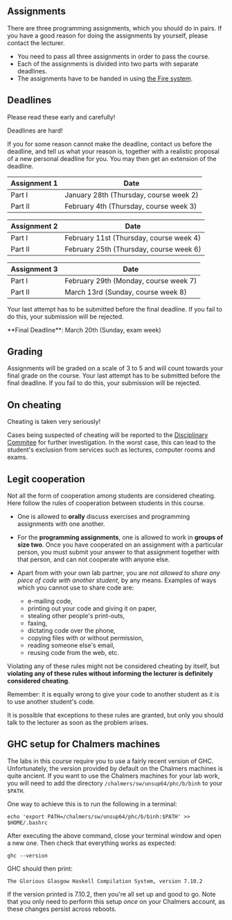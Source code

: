 
## Assignments

There are three programming assignments, which you should do in pairs. If you
have a good reason for doing the assignments by yourself, please contact the
lecturer.

* You need to pass all three assignments in order to pass the course.
* Each of the assignments is divided into two parts with separate deadlines.
* The assignments have to be handed in using [the Fire system](https://xdat09.ce.chalmers.se/2016/lp3/afp/).

## Deadlines

Please read these early and carefully!

<div class="alert alert-danger">
Deadlines are hard!
</div>

If you for some reason cannot make the deadline, contact us before the deadline,
and tell us what your reason is, together with a realistic proposal of a new
personal deadline for you. You may then get an extension of the deadline.


<table class="table table-bordered">
<thead>
<tr>
    <th>Assignment 1</th>
    <th>Date</th>
</tr>
</thead>

<tr>
    <td class="success" > Part I </td>
    <td class="alert-info" >  January 28th (Thursday, course week 2) </td>
</tr>

<tr>
    <td class="success" > Part II </td>
    <td class="alert-info" >  February 4th (Thursday, course week 3) </td>
</tr>
</table>

<table class="table table-bordered">
<thead>
<tr>
    <th>Assignment 2</th>
    <th>Date</th>
</tr>
</thead>

<tr>
    <td class="success" > Part I </td>
    <td class="alert-info" >  February 11st (Thursday, course week 4) </td>
</tr>

<tr>
    <td class="success" > Part II </td>
    <td class="alert-info" >  February 25th (Thursday, course week 6) </td>
</tr>
</table>


<table class="table table-bordered">
<thead>
<tr>
    <th>Assignment 3</th>
    <th>Date</th>
</tr>
</thead>

<tr>
    <td class="success" > Part I </td>
    <td class="alert-info" >  February 29th (Monday, course week 7) </td>
</tr>

<tr>
    <td class="success" > Part II </td>
    <td class="alert-info" >  March 13rd (Sunday, course week 8) </td>
</tr>
</table>

Your last attempt has to be submitted before the final deadline. If you fail to
do this, your submission will be rejected.

<div class="alert alert-info"> **Final Deadline**: March 20th (Sunday, exam
week) </div>


## Grading

Assignments will be graded on a scale of 3 to 5 and will count towards your
final grade on the course.  Your last attempt has to be submitted before the
final deadline. If you fail to do this, your submission will be rejected.

## On cheating

<div class="alert alert-danger">
Cheating is taken very seriously!

Cases being suspected of cheating will be reported to the [Disciplinary
Commitee](https://student.portal.chalmers.se/en/chalmersstudies/joint-rules-and-directives/RulesofDiscipline/Pages/TheDisciplinarycommiteeanditswork.aspx)
for further investigation. In the worst case, this can lead to the student's
exclusion from services such as lectures, computer rooms and exams.
</div>

## Legit cooperation

Not all the form of cooperation among students are considered cheating.  Here
follow the rules of cooperation between students in this course.

* One is allowed to **orally** discuss exercises and programming assignments
  with one another.

* For the **programming assignments**, one is allowed to work in **groups of
size two**.  Once you have cooperated on an assignment with a particular person,
you must submit your answer to that assignment together with that person, and
can not cooperate with anyone else.

* Apart from with your own lab partner, you are *not allowed to share any piece
of code with another student*, by any means. Examples of ways which you cannot
use to share code are:
  - e-mailing code,
  - printing out your code and giving it on paper,
  - stealing other people's print-outs,
  - faxing,
  - dictating code over the phone,
  - copying files with or without permission,
  - reading someone else's email,
  - reusing code from the web, etc.

Violating any of these rules might not be considered cheating by itself, but
**violating any of these rules without informing the lecturer is definitely considered
cheating**.

<div class="alert alert-danger">
Remember: it is equally wrong to give your code to another student as it is to
use another student's code.
</div>

It is possible that exceptions to these rules are granted, but only you should
talk to the lecturer as soon as the problem arises.

## GHC setup for Chalmers machines

The labs in this course require you to use a fairly recent version of GHC.
Unfortunately, the version provided by default on the Chalmers machines is
quite ancient. If you want to use the Chalmers machines for your lab work,
you will need to add the directory `/chalmers/sw/unsup64/phc/b/binh` to your
`$PATH`.

One way to achieve this is to run the following in a terminal:

```
echo 'export PATH=/chalmers/sw/unsup64/phc/b/binh:$PATH' >> $HOME/.bashrc
```

After executing the above command, close your terminal window and open a new
one. Then check that everything works as expected:

```
ghc --version
```

GHC should then print:

```
The Glorious Glasgow Haskell Compilation System, version 7.10.2
```

If the version printed is 7.10.2, then you're all set up and good to go. Note
that you only need to perform this setup *once* on your Chalmers account,
as these changes persist across reboots.
